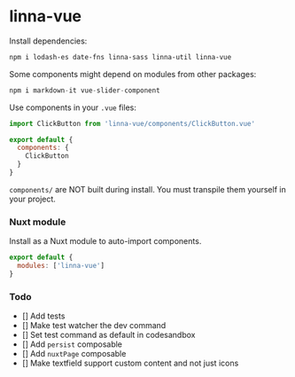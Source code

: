 # linna-vue

Install dependencies:

```sh
npm i lodash-es date-fns linna-sass linna-util linna-vue
```

Some components might depend on modules from other packages:

```js
npm i markdown-it vue-slider-component
```

Use components in your `.vue` files:

```js
import ClickButton from 'linna-vue/components/ClickButton.vue'

export default {
  components: {
    ClickButton
  }
}
```

`components/` are NOT built during install. You must transpile them yourself in your project.


### Nuxt module

Install as a Nuxt module to auto-import components.

```js
export default {
  modules: ['linna-vue']
}
```

### Todo

- [] Add tests
- [] Make test watcher the dev command
- [] Set test command as default in codesandbox
- [] Add `persist` composable
- [] Add `nuxtPage` composable
- [] Make textfield support custom content and not just icons

